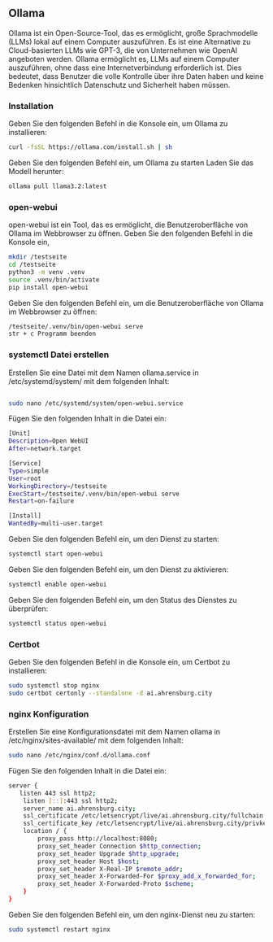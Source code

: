## Ollama
Ollama ist ein Open-Source-Tool, das es ermöglicht, große Sprachmodelle (LLMs) lokal auf einem Computer auszuführen. Es ist eine Alternative zu Cloud-basierten LLMs wie GPT-3, die von Unternehmen wie OpenAI angeboten werden. Ollama ermöglicht es, LLMs auf einem Computer auszuführen, ohne dass eine Internetverbindung erforderlich ist. Dies bedeutet, dass Benutzer die volle Kontrolle über ihre Daten haben und keine Bedenken hinsichtlich Datenschutz und Sicherheit haben müssen.
### Installation
Geben Sie den folgenden Befehl in die Konsole ein, um Ollama zu installieren:
```bash
curl -fsSL https://ollama.com/install.sh | sh
```
Geben Sie den folgenden Befehl ein, um Ollama zu starten Laden Sie das Modell herunter:
```bash
ollama pull llama3.2:latest
```
### open-webui 
open-webui ist ein Tool, das es ermöglicht, die Benutzeroberfläche von Ollama im Webbrowser zu öffnen. 
Geben Sie den folgenden Befehl in die Konsole ein,
```bash
mkdir /testseite
cd /testseite
python3 -m venv .venv
source .venv/bin/activate
pip install open-webui
```
Geben Sie den folgenden Befehl ein, um die Benutzeroberfläche von Ollama im Webbrowser zu öffnen:
```bash
/testseite/.venv/bin/open-webui serve
str + c Programm beenden
```
### systemctl Datei erstellen
Erstellen Sie eine Datei mit dem Namen ollama.service in /etc/systemd/system/ mit dem folgenden Inhalt:
```bash

sudo nano /etc/systemd/system/open-webui.service
```
Fügen Sie den folgenden Inhalt in die Datei ein:
```bash
[Unit]
Description=Open WebUI
After=network.target

[Service]
Type=simple
User=root
WorkingDirectory=/testseite
ExecStart=/testseite/.venv/bin/open-webui serve
Restart=on-failure

[Install]
WantedBy=multi-user.target
```
Geben Sie den folgenden Befehl ein, um den Dienst zu starten:
```bash
systemctl start open-webui
```
Geben Sie den folgenden Befehl ein, um den Dienst zu aktivieren:
```bash
systemctl enable open-webui
```
Geben Sie den folgenden Befehl ein, um den Status des Dienstes zu überprüfen:
```bash
systemctl status open-webui
```
### Certbot
Geben Sie den folgenden Befehl in die Konsole ein, um Certbot zu installieren:
```bash
sudo systemctl stop nginx
sudo certbot certonly --standalone -d ai.ahrensburg.city
```
### nginx Konfiguration
Erstellen Sie eine Konfigurationsdatei mit dem Namen ollama in /etc/nginx/sites-available/ mit dem folgenden Inhalt:
```bash
sudo nano /etc/nginx/conf.d/ollama.conf
```
Fügen Sie den folgenden Inhalt in die Datei ein:
```bash
server {
   listen 443 ssl http2;
    listen [::]:443 ssl http2;
    server_name ai.ahrensburg.city;
    ssl_certificate /etc/letsencrypt/live/ai.ahrensburg.city/fullchain.pem;
    ssl_certificate_key /etc/letsencrypt/live/ai.ahrensburg.city/privkey.pem;
    location / {
        proxy_pass http://localhost:8080;
        proxy_set_header Connection $http_connection;
        proxy_set_header Upgrade $http_upgrade;
        proxy_set_header Host $host;
        proxy_set_header X-Real-IP $remote_addr;
        proxy_set_header X-Forwarded-For $proxy_add_x_forwarded_for;
        proxy_set_header X-Forwarded-Proto $scheme;
    }
}
```
Geben Sie den folgenden Befehl ein, um den nginx-Dienst neu zu starten:
```bash
sudo systemctl restart nginx
```



